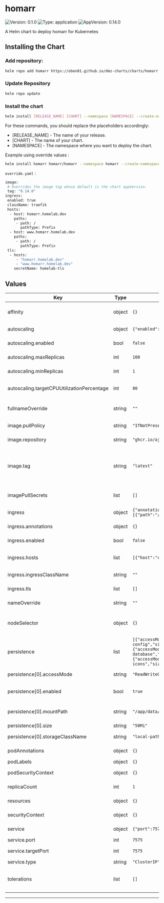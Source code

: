 # homarr

![Version: 0.1.0](https://img.shields.io/badge/Version-0.1.0-informational?style=flat-square) ![Type: application](https://img.shields.io/badge/Type-application-informational?style=flat-square) ![AppVersion: 0.14.0](https://img.shields.io/badge/AppVersion-0.14.0-informational?style=flat-square)


A Helm chart to deploy homarr for Kubernetes

## Installing the Chart

### Add repository:

```bash
helm repo add homarr https://oben01.github.io/dmz-charts/charts/homarr
```

### Update Repository

```bash
helm repo update
```

### Install the chart

```bash
helm install [RELEASE_NAME] [CHART] --namespace [NAMESPACE] --create-namespace
```

For these commands, you should replace the placeholders accordingly:
- [RELEASE_NAME] - The name of your release.
- [CHART] - The name of your chart.
- [NAMESPACE] - The namespace where you want to deploy the chart.

Example using override values :

```bash
helm install homarr homarr/homarr --namespace homarr --create-namespace --values=override.yaml
```

`override.yaml` :

```bash
image:
 # Overrides the image tag whose default is the chart appVersion.
 tag: "0.14.0"
ingress:
 enabled: true
 className: traefik
 hosts:
  - host: homarr.homelab.dev
    paths:
     - path: /
       pathType: Prefix
  - host: www.homarr.homelab.dev
    paths:
     - path: /
       pathType: Prefix
 tls:
  - hosts:
     - "homarr.homelab.dev"
     - "www.homarr.homelab.dev"
    secretName: homelab-tls
```

## Values

| Key | Type | Default | Description |
|-----|------|---------|-------------|
| affinity | object | `{}` | Node affinity for pod scheduling |
| autoscaling | object | `{"enabled":false,"maxReplicas":100,"minReplicas":1,"targetCPUUtilizationPercentage":80}` | Autoscaling configuration |
| autoscaling.enabled | bool | `false` | Enable autoscaling |
| autoscaling.maxReplicas | int | `100` | Maximum replicas |
| autoscaling.minReplicas | int | `1` | Minimum replicas |
| autoscaling.targetCPUUtilizationPercentage | int | `80` | Target CPU utilization for autoscaling |
| fullnameOverride | string | `""` | Overrides chart's fullname |
| image.pullPolicy | string | `"IfNotPresent"` | Image pull policy |
| image.repository | string | `"ghcr.io/ajnart/homarr"` | Image repository |
| image.tag | string | `"latest"` | Overrides the image tag whose default is the chart appVersion |
| imagePullSecrets | list | `[]` | Secrets for Docker registry |
| ingress | object | `{"annotations":{},"enabled":false,"hosts":[{"host":"chart-example.local","paths":[{"path":"/","pathType":"ImplementationSpecific"}]}],"ingressClassName":"","tls":[]}` | Ingress configuration |
| ingress.annotations | object | `{}` | Ingress annotations |
| ingress.enabled | bool | `false` | Enable ingress |
| ingress.hosts | list | `[{"host":"chart-example.local","paths":[{"path":"/","pathType":"ImplementationSpecific"}]}]` | Ingress hosts configuration |
| ingress.ingressClassName | string | `""` | Ingress class name |
| ingress.tls | list | `[]` | Ingress TLS configuration |
| nameOverride | string | `""` | Overrides chart's name |
| nodeSelector | object | `{}` | Node selectors for pod scheduling |
| persistence | list | `[{"accessMode":"ReadWriteOnce","enabled":true,"mountPath":"/app/data/configs","name":"homarr-config","size":"50Mi","storageClassName":"local-path"},{"accessMode":"ReadWriteOnce","enabled":true,"mountPath":"/app/database","name":"homarr-database","size":"50Mi","storageClassName":"local-path"},{"accessMode":"ReadWriteOnce","enabled":true,"mountPath":"/app/public/icons","name":"homarr-icons","size":"50Mi","storageClassName":"local-path"}]` | Persistent storage configuration |
| persistence[0].accessMode | string | `"ReadWriteOnce"` | Access mode |
| persistence[0].enabled | bool | `true` | Enable this persistent storage |
| persistence[0].mountPath | string | `"/app/data/configs"` | Mount path inside the pod |
| persistence[0].size | string | `"50Mi"` | Storage size |
| persistence[0].storageClassName | string | `"local-path"` | Storage class name |
| podAnnotations | object | `{}` | Pod annotations |
| podLabels | object | `{}` | Pod labels |
| podSecurityContext | object | `{}` | Pod security context |
| replicaCount | int | `1` | Number of replicas |
| resources | object | `{}` | Resource configuration |
| securityContext | object | `{}` | Security context |
| service | object | `{"port":7575,"targetPort":7575,"type":"ClusterIP"}` | Service configuration |
| service.port | int | `7575` | Service port |
| service.targetPort | int | `7575` | Service target port |
| service.type | string | `"ClusterIP"` | Service type |
| tolerations | list | `[]` | Node tolerations for pod scheduling |

----------------------------------------------

